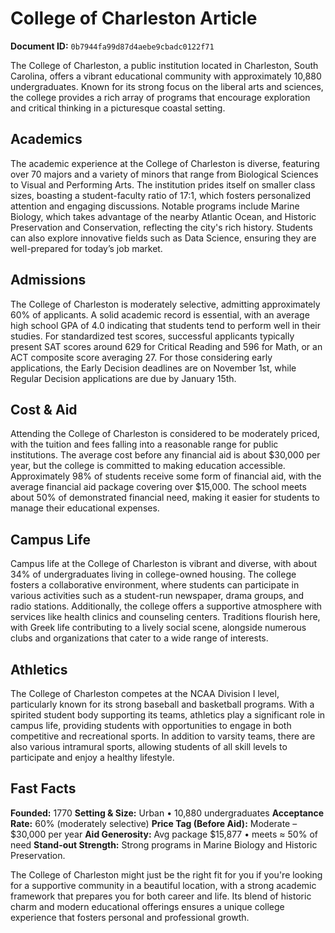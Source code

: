 # College of Charleston Article

**Document ID:** `0b7944fa99d87d4aebe9cbadc0122f71`

The College of Charleston, a public institution located in Charleston, South Carolina, offers a vibrant educational community with approximately 10,880 undergraduates. Known for its strong focus on the liberal arts and sciences, the college provides a rich array of programs that encourage exploration and critical thinking in a picturesque coastal setting.

## Academics
The academic experience at the College of Charleston is diverse, featuring over 70 majors and a variety of minors that range from Biological Sciences to Visual and Performing Arts. The institution prides itself on smaller class sizes, boasting a student-faculty ratio of 17:1, which fosters personalized attention and engaging discussions. Notable programs include Marine Biology, which takes advantage of the nearby Atlantic Ocean, and Historic Preservation and Conservation, reflecting the city's rich history. Students can also explore innovative fields such as Data Science, ensuring they are well-prepared for today’s job market.

## Admissions
The College of Charleston is moderately selective, admitting approximately 60% of applicants. A solid academic record is essential, with an average high school GPA of 4.0 indicating that students tend to perform well in their studies. For standardized test scores, successful applicants typically present SAT scores around 629 for Critical Reading and 596 for Math, or an ACT composite score averaging 27. For those considering early applications, the Early Decision deadlines are on November 1st, while Regular Decision applications are due by January 15th.

## Cost & Aid
Attending the College of Charleston is considered to be moderately priced, with the tuition and fees falling into a reasonable range for public institutions. The average cost before any financial aid is about $30,000 per year, but the college is committed to making education accessible. Approximately 98% of students receive some form of financial aid, with the average financial aid package covering over $15,000. The school meets about 50% of demonstrated financial need, making it easier for students to manage their educational expenses.

## Campus Life
Campus life at the College of Charleston is vibrant and diverse, with about 34% of undergraduates living in college-owned housing. The college fosters a collaborative environment, where students can participate in various activities such as a student-run newspaper, drama groups, and radio stations. Additionally, the college offers a supportive atmosphere with services like health clinics and counseling centers. Traditions flourish here, with Greek life contributing to a lively social scene, alongside numerous clubs and organizations that cater to a wide range of interests.

## Athletics
The College of Charleston competes at the NCAA Division I level, particularly known for its strong baseball and basketball programs. With a spirited student body supporting its teams, athletics play a significant role in campus life, providing students with opportunities to engage in both competitive and recreational sports. In addition to varsity teams, there are also various intramural sports, allowing students of all skill levels to participate and enjoy a healthy lifestyle.

## Fast Facts
**Founded:** 1770
**Setting & Size:** Urban • 10,880 undergraduates
**Acceptance Rate:** 60% (moderately selective)
**Price Tag (Before Aid):** Moderate – $30,000 per year
**Aid Generosity:** Avg package $15,877 • meets ≈ 50% of need
**Stand-out Strength:** Strong programs in Marine Biology and Historic Preservation.

The College of Charleston might just be the right fit for you if you're looking for a supportive community in a beautiful location, with a strong academic framework that prepares you for both career and life. Its blend of historic charm and modern educational offerings ensures a unique college experience that fosters personal and professional growth.
